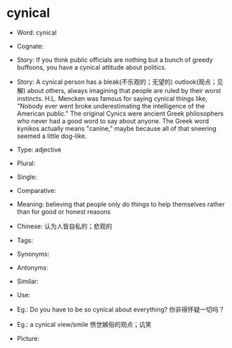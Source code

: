 # cynical

- Word: cynical
- Cognate: 
- Story: If you think public officials are nothing but a bunch of greedy buffoons, you have a cynical attitude about politics.
- Story: A cynical person has a bleak(不乐观的；无望的) outlook(观点；见解) about others, always imagining that people are ruled by their worst instincts. H.L. Mencken was famous for saying cynical things like, "Nobody ever went broke underestimating the intelligence of the American public." The original Cynics were ancient Greek philosophers who never had a good word to say about anyone. The Greek word kynikos actually means "canine," maybe because all of that sneering seemed a little dog-like.

- Type: adjective
- Plural: 
- Single: 
- Comparative: 
- Meaning: believing that people only do things to help themselves rather than for good or honest reasons
- Chinese: 认为人皆自私的；悲观的
- Tags: 
- Synonyms: 
- Antonyms: 
- Similar: 
- Use: 
- Eg.: Do you have to be so cynical about everything? 你非得怀疑一切吗？
- Eg.: a cynical view/smile 愤世嫉俗的观点；讥笑
- Picture: 

